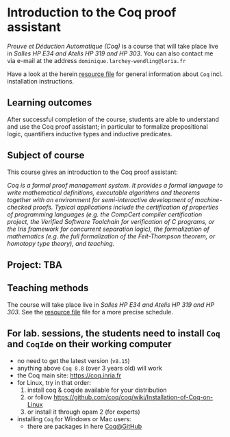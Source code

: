 # Introduction to the Coq proof assistant

_Preuve et Déduction Automatique (Coq)_ is a course that will take place live in *Salles HP E34 and Atelis HP 319 and HP 303*.
You can also contact me via e-mail at the address `dominique.larchey-wendling@loria.fr`

Have a look at the herein [resource file](resources.md) for general information about `Coq` incl. installation instructions.

## Learning outcomes

After successful completion of the course, students are able to understand 
and use the Coq proof assistant; in particular to formalize propositional logic, 
quantifiers inductive types and inductive predicates. 

## Subject of course

This course gives an introduction to the Coq proof assistant:

_Coq is a formal proof management system. It provides a formal language to write mathematical definitions, executable algorithms and theorems together with an environment for semi-interactive development of machine-checked proofs. Typical applications include the certification of properties of programming languages (e.g. the CompCert compiler certification project, the Verified Software Toolchain for verification of C programs, or the Iris framework for concurrent separation logic), the formalization of mathematics (e.g. the full formalization of the Feit-Thompson theorem, or homotopy type theory), and teaching._

## Project: TBA

## Teaching methods

The course will take place live  in *Salles HP E34 and Atelis HP 319 and HP 303*.
See the [resource file](resources.md) file for a more precise schedule.

## For lab. sessions, the students need to install `Coq` and `CoqIde` on their working computer
- no need to get the latest version (`v8.15`)
- anything above `Coq 8.8` (over 3 years old) will work
- the Coq main site: https://coq.inria.fr
- for Linux, try in that order:
  1. install coq & coqide available for your distribution
  2. or follow https://github.com/coq/coq/wiki/Installation-of-Coq-on-Linux
  3. or install it through opam 2 (for experts)
- installing `Coq` for Windows or Mac users:
  - there are packages in here [Coq@GitHub](https://github.com/coq/coq/releases/tag/V8.11.0)

